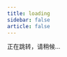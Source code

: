 ```yaml
---
title: loading
sidebar: false
article: false
---
```


<script setup>
// const beginDate = new Date('2025-09-30T00:00:00');
// const endDate = new Date('2025-10-01T00:00:00');
// const now = new Date();

// if (beginDate<= now && now  <= endDate) {
//   // 跳转到页面 A
//   window.location.href = '/index-lock';
// } else {
  // 跳转到页面 B
  window.location.href = '/index-blog';
// }
</script>

正在跳转，请稍候...

